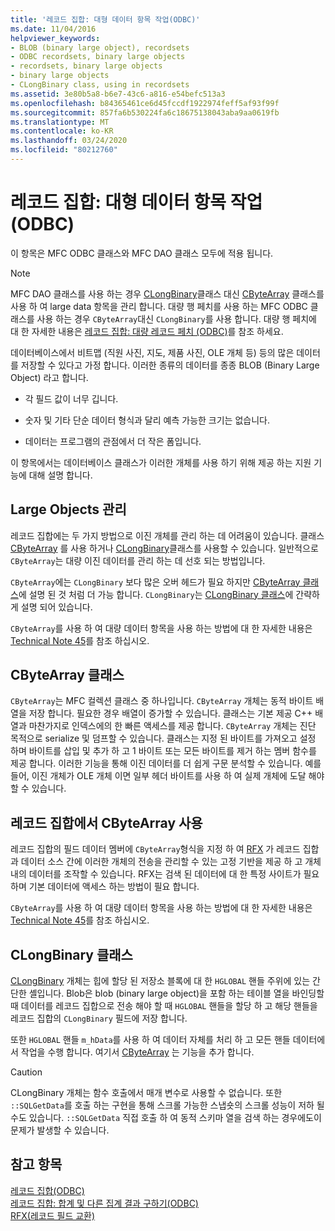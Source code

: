 ```yaml
---
title: '레코드 집합: 대형 데이터 항목 작업(ODBC)'
ms.date: 11/04/2016
helpviewer_keywords:
- BLOB (binary large object), recordsets
- ODBC recordsets, binary large objects
- recordsets, binary large objects
- binary large objects
- CLongBinary class, using in recordsets
ms.assetid: 3e80b5a8-b6e7-43c6-a816-e54befc513a3
ms.openlocfilehash: b84365461ce6d45fccdf1922974feff5af93f99f
ms.sourcegitcommit: 857fa6b530224fa6c18675138043aba9aa0619fb
ms.translationtype: MT
ms.contentlocale: ko-KR
ms.lasthandoff: 03/24/2020
ms.locfileid: "80212760"
---
```

# <a name="recordset-working-with-large-data-items-odbc"></a>레코드 집합: 대형 데이터 항목 작업(ODBC)

이 항목은 MFC ODBC 클래스와 MFC DAO 클래스 모두에 적용 됩니다.

> [!NOTE]
>  MFC DAO 클래스를 사용 하는 경우 [CLongBinary](../../mfc/reference/clongbinary-class.md)클래스 대신 [CByteArray](../../mfc/reference/cbytearray-class.md) 클래스를 사용 하 여 large data 항목을 관리 합니다. 대량 행 페치를 사용 하는 MFC ODBC 클래스를 사용 하는 경우 `CByteArray`대신 `CLongBinary`를 사용 합니다. 대량 행 페치에 대 한 자세한 내용은 [레코드 집합: 대량 레코드 페치 (ODBC)](../../data/odbc/recordset-fetching-records-in-bulk-odbc.md)를 참조 하세요.

데이터베이스에서 비트맵 (직원 사진, 지도, 제품 사진, OLE 개체 등) 등의 많은 데이터를 저장할 수 있다고 가정 합니다. 이러한 종류의 데이터를 종종 BLOB (Binary Large Object) 라고 합니다.

- 각 필드 값이 너무 깁니다.

- 숫자 및 기타 단순 데이터 형식과 달리 예측 가능한 크기는 없습니다.

- 데이터는 프로그램의 관점에서 더 작은 폼입니다.

이 항목에서는 데이터베이스 클래스가 이러한 개체를 사용 하기 위해 제공 하는 지원 기능에 대해 설명 합니다.

##  <a name="managing-large-objects"></a><a name="_core_managing_large_objects"></a>Large Objects 관리

레코드 집합에는 두 가지 방법으로 이진 개체를 관리 하는 데 어려움이 있습니다. 클래스 [CByteArray](../../mfc/reference/cbytearray-class.md) 를 사용 하거나 [CLongBinary](../../mfc/reference/clongbinary-class.md)클래스를 사용할 수 있습니다. 일반적으로 `CByteArray`는 대량 이진 데이터를 관리 하는 데 선호 되는 방법입니다.

`CByteArray`에는 `CLongBinary` 보다 많은 오버 헤드가 필요 하지만 [CByteArray 클래스](#_core_the_cbytearray_class)에 설명 된 것 처럼 더 가능 합니다. `CLongBinary`는 [CLongBinary 클래스](#_core_the_clongbinary_class)에 간략하게 설명 되어 있습니다.

`CByteArray`를 사용 하 여 대량 데이터 항목을 사용 하는 방법에 대 한 자세한 내용은 [Technical Note 45](../../mfc/tn045-mfc-database-support-for-long-varchar-varbinary.md)를 참조 하십시오.

##  <a name="cbytearray-class"></a><a name="_core_the_cbytearray_class"></a>CByteArray 클래스

`CByteArray`는 MFC 컬렉션 클래스 중 하나입니다. `CByteArray` 개체는 동적 바이트 배열을 저장 합니다. 필요한 경우 배열이 증가할 수 있습니다. 클래스는 기본 제공 C++ 배열과 마찬가지로 인덱스에의 한 빠른 액세스를 제공 합니다. `CByteArray` 개체는 진단 목적으로 serialize 및 덤프할 수 있습니다. 클래스는 지정 된 바이트를 가져오고 설정 하며 바이트를 삽입 및 추가 하 고 1 바이트 또는 모든 바이트를 제거 하는 멤버 함수를 제공 합니다. 이러한 기능을 통해 이진 데이터를 더 쉽게 구문 분석할 수 있습니다. 예를 들어, 이진 개체가 OLE 개체 이면 일부 헤더 바이트를 사용 하 여 실제 개체에 도달 해야 할 수 있습니다.

##  <a name="using-cbytearray-in-recordsets"></a><a name="_core_using_cbytearray_in_recordsets"></a>레코드 집합에서 CByteArray 사용

레코드 집합의 필드 데이터 멤버에 `CByteArray`형식을 지정 하 여 [RFX](../../data/odbc/record-field-exchange-rfx.md) 가 레코드 집합과 데이터 소스 간에 이러한 개체의 전송을 관리할 수 있는 고정 기반을 제공 하 고 개체 내의 데이터를 조작할 수 있습니다. RFX는 검색 된 데이터에 대 한 특정 사이트가 필요 하며 기본 데이터에 액세스 하는 방법이 필요 합니다.

`CByteArray`를 사용 하 여 대량 데이터 항목을 사용 하는 방법에 대 한 자세한 내용은 [Technical Note 45](../../mfc/tn045-mfc-database-support-for-long-varchar-varbinary.md)를 참조 하십시오.

##  <a name="clongbinary-class"></a><a name="_core_the_clongbinary_class"></a>CLongBinary 클래스

[CLongBinary](../../mfc/reference/clongbinary-class.md) 개체는 힙에 할당 된 저장소 블록에 대 한 `HGLOBAL` 핸들 주위에 있는 간단한 셸입니다. Blob은 blob (binary large object)을 포함 하는 테이블 열을 바인딩할 때 데이터를 레코드 집합으로 전송 해야 할 때 `HGLOBAL` 핸들을 할당 하 고 해당 핸들을 레코드 집합의 `CLongBinary` 필드에 저장 합니다.

또한 `HGLOBAL` 핸들 `m_hData`를 사용 하 여 데이터 자체를 처리 하 고 모든 핸들 데이터에서 작업을 수행 합니다. 여기서 [CByteArray](../../mfc/reference/cbytearray-class.md) 는 기능을 추가 합니다.

> [!CAUTION]
>  CLongBinary 개체는 함수 호출에서 매개 변수로 사용할 수 없습니다. 또한 `::SQLGetData`를 호출 하는 구현을 통해 스크롤 가능한 스냅숏의 스크롤 성능이 저하 될 수도 있습니다. `::SQLGetData` 직접 호출 하 여 동적 스키마 열을 검색 하는 경우에도이 문제가 발생할 수 있습니다.

## <a name="see-also"></a>참고 항목

[레코드 집합(ODBC)](../../data/odbc/recordset-odbc.md)<br/>
[레코드 집합: 합계 및 다른 집계 결과 구하기(ODBC)](../../data/odbc/recordset-obtaining-sums-and-other-aggregate-results-odbc.md)<br/>
[RFX(레코드 필드 교환)](../../data/odbc/record-field-exchange-rfx.md)
